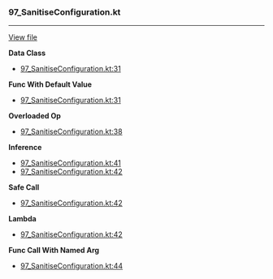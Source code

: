 ### 97_SanitiseConfiguration.kt
---
[View file](../../recall_analyzed/97_SanitiseConfiguration.kt)

**Data Class**

 - [97_SanitiseConfiguration.kt:31](../../recall_analyzed/97_SanitiseConfiguration.kt#L31)

**Func With Default Value**

 - [97_SanitiseConfiguration.kt:31](../../recall_analyzed/97_SanitiseConfiguration.kt#L31)

**Overloaded Op**

 - [97_SanitiseConfiguration.kt:38](../../recall_analyzed/97_SanitiseConfiguration.kt#L38)

**Inference**

 - [97_SanitiseConfiguration.kt:41](../../recall_analyzed/97_SanitiseConfiguration.kt#L41)
 - [97_SanitiseConfiguration.kt:42](../../recall_analyzed/97_SanitiseConfiguration.kt#L42)

**Safe Call**

 - [97_SanitiseConfiguration.kt:42](../../recall_analyzed/97_SanitiseConfiguration.kt#L42)

**Lambda**

 - [97_SanitiseConfiguration.kt:42](../../recall_analyzed/97_SanitiseConfiguration.kt#L42)

**Func Call With Named Arg**

 - [97_SanitiseConfiguration.kt:44](../../recall_analyzed/97_SanitiseConfiguration.kt#L44)
